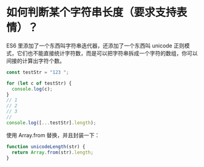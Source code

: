 # 如何判断某个字符串长度（要求支持表情）？

ES6 里添加了一个东西叫字符串迭代器，还添加了一个东西叫 unicode 正则模式，它们也不能直接统计字符数，而是可以把字符串拆成一个字符的数组，你可以间接的计算出字符个数。

```js
const testStr = "123 ";

for (let c of testStr) {
  console.log(c);
}
// 1
// 2
// 3
//
console.log([...testStr].length);
```

使用 Array.from 替换，并且封装一下：

```js
function unicodeLength(str) {
  return Array.from(str).length;
}
```
